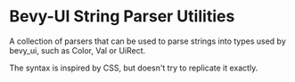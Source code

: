 # Bevy-UI String Parser Utilities

A collection of parsers that can be used to parse strings into types
used by bevy_ui, such as Color, Val or UiRect.

The syntax is inspired by CSS, but doesn't try to replicate it exactly.